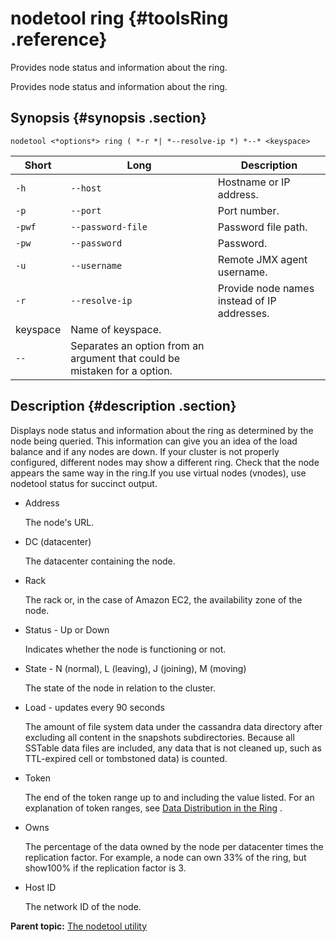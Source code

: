 # nodetool ring {#toolsRing .reference}

Provides node status and information about the ring.

Provides node status and information about the ring.

## Synopsis {#synopsis .section}

```language-bash
nodetool <*options*> ring ( *-r *| *--resolve-ip *) *--* <keyspace>
```

|Short|Long|Description|
|-----|----|-----------|
|`-h`|`--host`|Hostname or IP address.|
|`-p`|`--port`|Port number.|
|`-pwf`|`--password-file`|Password file path.|
|`-pw`|`--password`|Password.|
|`-u`|`--username`|Remote JMX agent username.|
|`-r`|`--resolve-ip`|Provide node names instead of IP addresses.|
|keyspace |Name of keyspace.|
|`--` |Separates an option from an argument that could be mistaken for a option.|

## Description {#description .section}

Displays node status and information about the ring as determined by the node being queried. This information can give you an idea of the load balance and if any nodes are down. If your cluster is not properly configured, different nodes may show a different ring. Check that the node appears the same way in the ring.If you use virtual nodes \(vnodes\), use nodetool status for succinct output.

-   Address

    The node's URL.

-   DC \(datacenter\)

    The datacenter containing the node.

-   Rack

    The rack or, in the case of Amazon EC2, the availability zone of the node.

-   Status - Up or Down

    Indicates whether the node is functioning or not.

-   State - N \(normal\), L \(leaving\), J \(joining\), M \(moving\)

    The state of the node in relation to the cluster.

-   Load - updates every 90 seconds

    The amount of file system data under the cassandra data directory after excluding all content in the snapshots subdirectories. Because all SSTable data files are included, any data that is not cleaned up, such as TTL-expired cell or tombstoned data\) is counted.

-   Token

    The end of the token range up to and including the value listed. For an explanation of token ranges, see [Data Distribution in the Ring](/en/archived/cassandra/1.1/docs/cluster_architecture/partitioning.html#data-distribution-in-the-ring) .

-   Owns

    The percentage of the data owned by the node per datacenter times the replication factor. For example, a node can own 33% of the ring, but show100% if the replication factor is 3.

-   Host ID

    The network ID of the node.


**Parent topic:** [The nodetool utility](../../cassandra/tools/toolsNodetool.md)

